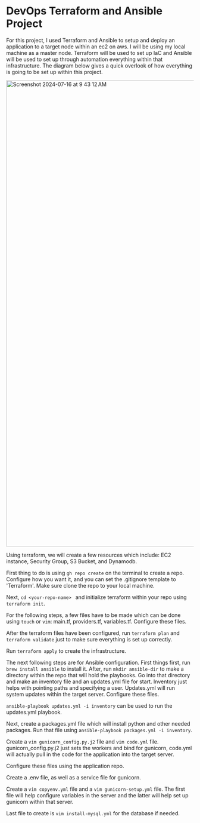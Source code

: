 # DevOps Terraform and Ansible Project

For this project, I used Terraform and Ansible to setup and deploy an application to a target node within an ec2 on aws. I will be using my local machine as a master node. Terraform will be used to set up IaC and Ansible will be used to set up through automation everything within that infrastructure. The diagram below gives a quick overlook of how everything is going to be set up within this project.


<img width="1249" alt="Screenshot 2024-07-16 at 9 43 12 AM" src="https://github.com/user-attachments/assets/d35e321e-08e2-46df-8924-a04ddd72a4f7">

Using terraform, we will create a few resources which include: EC2 instance, Security Group, S3 Bucket, and Dynamodb.

First thing to do is using ```gh repo create``` on the terminal to create a repo. Configure how you want it, and you can set the .gitignore template to 'Terraform'. Make sure clone the repo to your local machine.

Next, ```cd <your-repo-name> ``` and initialize terraform within your repo using ```terraform init```.

For the following steps, a few files have to be made which can be done using ```touch``` or ```vim```: main.tf, providers.tf, variables.tf. Configure these files.

After the terraform files have been configured, run ```terraform plan``` and ```terraform validate``` just to make sure everything is set up correctly.

Run ```terraform apply``` to create the infrastructure.


The next following steps are for Ansible configuration. First things first, run ```brew install ansible``` to install it. After, run ```mkdir ansible-dir``` to make a directory within the repo that will hold the playbooks. Go into that directory and make an inventory file and an updates.yml file for start. Inventory just helps with pointing paths and specifying a user. Updates.yml will run system updates within the target server. Configure these files.

```ansible-playbook updates.yml -i inventory``` can be used to run the updates.yml playbook.

Next, create a packages.yml file which will install python and other needed packages. Run that file using ```ansible-playbook packages.yml -i inventory```.

Create a ```vim gunicorn_config.py.j2``` file and ```vim code.yml``` file. gunicorn_config.py.j2 just sets the workers and bind for gunicorn, code.yml will actually pull in the code for the application into the target server. 

Configure these files using the application repo.

Create a .env file, as well as a service file for gunicorn.

Create a ```vim copyenv.yml``` file and a ```vim gunicorn-setup.yml``` file. The first file will help configure variables in the server and the latter will help set up gunicorn within that server.

Last file to create is ```vim install-mysql.yml``` for the database if needed.






